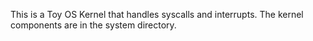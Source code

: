This is a Toy OS Kernel that handles syscalls and interrupts. The kernel components are in the system directory.
